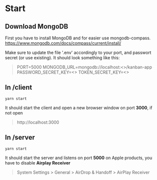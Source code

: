# Start

## Download MongoDB
First you have to install MongoDB and for easier use mongodb-compass.
https://www.mongodb.com/docs/compass/current/install/

Make sure to update the file '.env' accordingly to your port, and passwort secret (or use existing).
It should look something like this:
>PORT=5000
>MONGODB_URL=mongodb://localhost:<<port>>/kanban-app
>PASSWORD_SECRET_KEY=<<urpasswordsecretkey>>
>TOKEN_SECRET_KEY=<<urtokensecretkey>>



## In /client
`yarn start`

It should start the client and open a new browser window on port **3000**, if not open
> http://localhost:3000


## In /server
`yarn start`

It should start the server and listens on port **5000**
on Apple products, you have to disable **Airplay Receiver**
> System Settings > General > AirDrop & Handoff > AirPlay Receiver